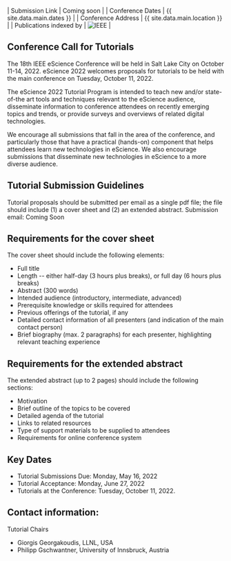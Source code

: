 | Submission Link         | Coming soon |
| Conference Dates        | {{ site.data.main.dates }} |
| Conference Address      | {{ site.data.main.location }} |
| Publications indexed by | <img src="{{ site.baseurl }}/images/ieee.png" alt="IEEE" /> |

## Conference Call for Tutorials

The 18th IEEE eScience Conference will be held in Salt Lake City on October 11-14, 2022. eScience 2022 welcomes proposals for tutorials to be held with the main conference on Tuesday, October 11, 2022.
 
The eScience 2022 Tutorial Program is intended to teach new and/or state-of-the art tools and techniques relevant to the eScience audience, disseminate information to conference attendees on recently emerging topics and trends, or provide surveys and overviews of related digital technologies.
 
We encourage all submissions that fall in the area of the conference, and particularly those that have a practical (hands-on) component that helps attendees learn new technologies in eScience. We also encourage submissions that disseminate new technologies in eScience to a more diverse audience. 

## Tutorial Submission Guidelines
Tutorial proposals should be submitted per email as a single pdf file; the file should include (1) a cover sheet and (2) an extended abstract.
Submission email: Coming Soon

## Requirements for the cover sheet
The cover sheet should include the following elements:
- Full title 
- Length -- either half-day (3 hours plus breaks), or full day (6 hours plus breaks) 
- Abstract (300 words)
- Intended audience (introductory, intermediate, advanced) 
- Prerequisite knowledge or skills required for attendees 
- Previous offerings of the tutorial, if any
- Detailed contact information of all presenters (and indication of the main contact person)
- Brief biography (max. 2 paragraphs) for each presenter, highlighting relevant teaching experience

## Requirements for the extended abstract
The extended abstract (up to 2 pages) should include the following sections:
- Motivation
- Brief outline of the topics to be covered
- Detailed agenda of the tutorial
- Links to related resources
- Type of support materials to be supplied to attendees
- Requirements for online conference system
 
## Key Dates
- Tutorial Submissions Due: Monday, May 16, 2022
- Tutorial Acceptance: Monday, June 27, 2022
- Tutorials at the Conference:  Tuesday, October 11, 2022.
 
## Contact information:

Tutorial Chairs
 - Giorgis Georgakoudis, LLNL, USA
- Philipp Gschwantner, University of Innsbruck, Austria 

